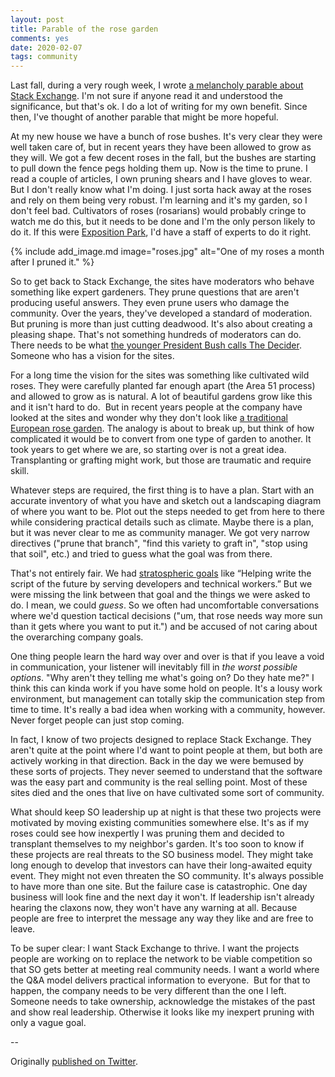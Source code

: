 ```yaml
---
layout: post
title: Parable of the rose garden
comments: yes
date: 2020-02-07
tags: community 
---
```



Last fall, during a very rough week, I wrote [a melancholy parable
about Stack
Exchange](https://medium.com/@jlericson/emptiness-a-parable-ee46a8a1cad6). I'm
not sure if anyone read it and understood the significance, but that's
ok. I do a lot of writing for my own benefit. Since then, I've thought
of another parable that might be more hopeful.


At my new house we have a bunch of rose bushes. It's very clear they
were well taken care of, but in recent years they have been allowed to
grow as they will. We got a few decent roses in the fall, but the
bushes are starting to pull down the fence pegs holding them up. Now
is the time to prune. I read a couple of articles, I own pruning
shears and I have gloves to wear. But I don't really know what I'm
doing. I just sorta hack away at the roses and rely on them being very
robust. I'm learning and it's my garden, so I don't feel
bad. Cultivators of roses (rosarians) would probably cringe to watch
me do this, but it needs to be done and I'm the only person likely to
do it. If this were [Exposition
Park](https://www.laparks.org/park/exposition-rose-garden), I'd have a
staff of experts to do it right.

{% include add_image.md image="roses.jpg" alt="One of my roses a month after I pruned it." %}

So to get back to Stack Exchange, the sites have moderators who behave
something like expert gardeners. They prune questions that are aren't
producing useful answers. They even prune users who damage the
community. Over the years, they've developed a standard of moderation.
But pruning is more than just cutting deadwood. It's also about
creating a pleasing shape. That's not something hundreds of moderators
can do. There needs to be what [the younger President Bush calls The
Decider](https://youtu.be/irMeHmlxE9s). Someone who has a vision for
the sites.


For a long time the vision for the sites was something like cultivated
wild roses. They were carefully planted far enough apart (the Area 51
process) and allowed to grow as is natural. A lot of beautiful gardens
grow like this and it isn't hard to do.  But in recent years people at
the company have looked at the sites and wonder why they don't look
like [a traditional European rose
garden](https://www.huntington.org/rose-garden).  The analogy is about
to break up, but think of how complicated it would be to convert from
one type of garden to another. It took years to get where we are, so
starting over is not a great idea. Transplanting or grafting might
work, but those are traumatic and require skill.

Whatever steps are required, the first thing is to have a plan. Start
with an accurate inventory of what you have and sketch out a
landscaping diagram of where you want to be. Plot out the steps needed
to get from here to there while considering practical details such as
climate. Maybe there is a plan, but it was never clear to me as
community manager. We got very narrow directives ("prune that branch",
"find this variety to graft in", "stop using that soil", etc.) and
tried to guess what the goal was from there.

That's not entirely fair. We had [stratospheric
goals](https://www.joelonsoftware.com/2001/04/21/dont-let-architecture-astronauts-scare-you/)
like “Helping write the script of the future by serving developers and
technical workers.” But we were missing the link between that goal and
the things we were asked to do. I mean, we could _guess_. So we often
had uncomfortable conversations where we'd question tactical decisions
("um, that rose needs way more sun than it gets where you want to put
it.") and be accused of not caring about the overarching company
goals.

One thing people learn the hard way over and over is that if you leave
a void in communication, your listener will inevitably fill in *the
worst possible options*. "Why aren't they telling me what's going on?
Do they hate me?"  I think this can kinda work if you have some hold
on people. It's a lousy work environment, but management can totally
skip the communication step from time to time. It's really a bad idea
when working with a community, however. Never forget people can just
stop coming.

In fact, I know of two projects designed to replace Stack
Exchange. They aren't quite at the point where I'd want to point
people at them, but both are actively working in that direction.  Back
in the day we were bemused by these sorts of projects. They never
seemed to understand that the software was the easy part and community
is the real selling point. Most of these sites died and the ones that
live on have cultivated some sort of community.

What should keep SO leadership up at night is that these two projects
were motivated by moving existing communities somewhere else. It's as
if my roses could see how inexpertly I was pruning them and decided to
transplant themselves to my neighbor's garden.  It's too soon to know
if these projects are real threats to the SO business model. They
might take long enough to develop that investors can have their
long-awaited equity event. They might not even threaten the SO
community. It's always possible to have more than one site.  But the
failure case is catastrophic. One day business will look fine and the
next day it won't. If leadership isn't already hearing the claxons
now, they won't have any warning at all. Because people are free to
interpret the message any way they like and are free to leave.

To be super clear: I want Stack Exchange to thrive. I want the
projects people are working on to replace the network to be viable
competition so that SO gets better at meeting real community needs. I
want a world where the Q&A model delivers practical information to
everyone.  But for that to happen, the company needs to be very
different than the one I left. Someone needs to take ownership,
acknowledge the mistakes of the past and show real
leadership. Otherwise it looks like my inexpert pruning with only a
vague goal.

--

Originally [published on
Twitter](https://threadreaderapp.com/thread/1225859081904115712.html).
